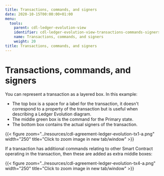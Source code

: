 ```yaml
---
title: Transactions, commands, and signers
date: 2020-10-15T00:00:00+01:00
menu:
  tools:
    parent: cdl-ledger-evolution-view
    identifier: cdl-ledger-evolution-view-transactions-commands-signers
    name: Transactions, commands, and signers
    weight: 20
title: Transactions, commands, and signers
---
```


# Transactions, commands, and signers

You can represent a transaction as a layered box. In this example:

- The top box is a space for a label for the transaction, it doesn't correspond to a property of the transaction but is useful when describing a Ledger Evolution diagram.
- The middle green box is the command for the Primary state.
- The bottom box contains the actual signers of the transaction.

{{< figure zoom="../resources/cdl-agreement-ledger-evolution-tx1-a.png" width="250" title="Click to zoom image in new tab/window" >}}


If a transaction has additional commands relating to other Smart Contract operating in the transaction, then these are added as extra middle boxes:

{{< figure zoom="../resources/cdl-agreement-ledger-evolution-tx4-a.png" width="250" title="Click to zoom image in new tab/window" >}}
